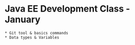 # Java EE Development Class - January

    * Git tool & basics commands
    * Data types & Variables